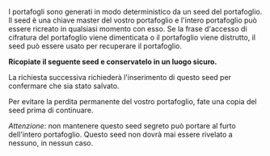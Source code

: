 I portafogli sono generati in modo deterministico da un seed del portafoglio. Il seed è una chiave master del vostro portafoglio e l'intero portafoglio può essere ricreato in qualsiasi momento con esso. Se la frase d'accesso di cifratura del portafoglio viene dimenticata o il portafoglio viene distrutto, il seed può essere usato per recuperare il portafoglio.

**Ricopiate il seguente seed e conservatelo in un luogo sicuro.**

La richiesta successiva richiederà l'inserimento di questo seed per confermare che sia stato salvato.

Per evitare la perdita permanente del vostro portafoglio, fate una copia del seed prima di continuare.

*Attenzione*: non mantenere questo seed segreto può portare al furto dell'intero portafoglio. Questo seed non dovrà mai essere rivelato a nessuno, in nessun caso.
